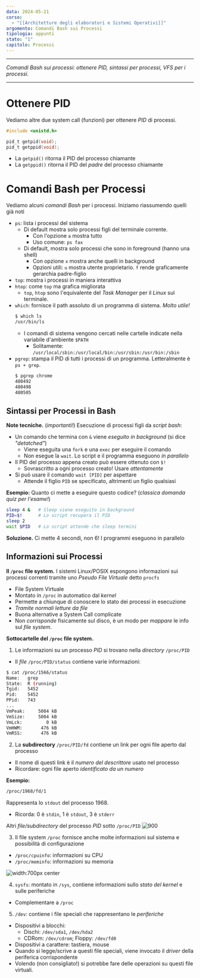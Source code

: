 ```yaml
---
data: 2024-05-21
corso:
  - "[[Architetture degli elaboratori e Sistemi Operativi]]"
argomento: Comandi Bash sui Processi
tipologia: appunti
stato: "1"
capitolo: Processi
---
```

- - -
*Comandi Bash sui processi: ottenere PID, sintassi per processi, VFS per i processi.*
- - -
# Ottenere PID
Vediamo altre due system call (funzioni) per ottenere *PID* di processi.

```c
#include <unistd.h>

pid_t getpid(void);
pid_t getppid(void);
```
- La `getpid()` ritorna il PID del processo chiamante
- La `getppid()` ritorna il PID del *padre* del processo chiamante

# Comandi Bash per Processi
Vediamo alcuni *comandi Bash* per i processi. Iniziamo riassumendo quelli già noti

- `ps`: lista i processi del sistema
  - Di default mostra solo processi figli del terminale corrente.
    - Con l'opzione `a` mostra tutto
    - Uso comune: `ps fax`
  - Di default, mostra solo processi che sono in foreground (hanno una shell)
	- Con opzione `x` mostra anche quelli in background
	- Opzioni utili: `u` mostra utente proprietario. `f` rende graficamente gerarchia padre-figlio
- `top`: mostra i processi in maniera interattiva
- `htop`: come `top` ma grafica migliorata
	- `top`, `htop` sono l'equivalente del *Task Manager* per il *Linux* sul terminale.
- `which`: fornisce il path assoluto di un programma di sistema. *Molto utile!*
  ```bash
  $ which ls
  /usr/bin/ls
  ```
	- I comandi di sistema vengono cercati nelle cartelle indicate nella variabile d'ambiente `$PATH`
		- Solitamente: `/usr/local/sbin:/usr/local/bin:/usr/sbin:/usr/bin:/sbin`
- `pgrep`: stampa il PID di tutti i processi di un programma. Letteralmente è `ps + grep`.
  ```bash
  $ pgrep chrome
  480492
  480498
  480505
  ```

## Sintassi per Processi in Bash
**Note tecniche.** (*importanti!*)
Esecuzione di processi figli da *script bash*:
- Un comando che termina con `&` viene *eseguito in background* (si dice *"detatched"*)
	- Viene eseguita una `fork` e una `exec` per eseguire il comando
	- Non esegue la `wait`. Lo script e il programma eseguono *in parallelo*
- Il PID del processo appena creato può essere ottenuto con `$!`
	- Sovrascritto a ogni processo creato! Usare *attentamente*
- Si può usare il comando `wait [PID]` per aspettare
	- Attende il figlio `PID` se specificato, altrimenti un figlio qualsiasi

**Esempio:** Quanto ci mette a eseguire questo codice? (*classica domanda quiz per l'esame!*)
```bash
sleep 4 &   # Sleep viene eseguito in background
PID=$!      # Lo script recupera il PID
sleep 2     
wait $PID   # Lo script attende che sleep termini
```

**Soluzione.** Ci mette $4$ secondi, non $6$! I programmi eseguono in parallelo

## Informazioni sui Processi
**Il `/proc` file system.**
I sistemi Linux/POSIX espongono informazioni sui processi correnti tramite uno *Pseudo File Virtuale* detto `procfs`
- File System Virtuale
- Montato in `/proc` in automatico dal *kernel*
- Permette a chiunque di conoscere lo stato dei processi in esecuzione
- *Tramite normali letture da file*
- Buona alternative a System Call complicate
- Non *corrisponde* fisicamente sul disco, è un modo per *mappare* le info sul *file system*.

**Sottocartelle del `/proc` file system.**
1.  Le informazioni su un processo $PID$ si trovano nella *directory* `/proc/PID`
- Il *file* `/proc/PID/status` contiene varie informazioni:
```bash
$ cat /proc/1566/status
Name:   grep
State:  R (running)
Tgid:   5452
Pid:    5452
PPid:   743
...
VmPeak:     5004 kB
VmSize:     5004 kB
VmLck:         0 kB
VmHWM:       476 kB
VmRSS:       476 kB
```

2. La **subdirectory** `/proc/PID/fd` contiene un link per ogni file aperto dal processo
- Il nome di questi link è il *numero del descrittore* usato nel processo
- Ricordare: ogni file aperto *identificato da un numero*

**Esempio:**
```bash
/proc/1968/fd/1
```
Rappresenta lo `stdout` del processo $1968$.
- Ricorda: $0$ è `stdin`, $1$ è `stdout`, $3$ è `stderr`


Altri *file/subdirectory* del processo $PID$ sotto `/proc/PID`
![900](images/procfs.png)

3. Il file system `/proc` fornisce anche molte informazioni sul sistema e possibilità di configurazione
- `/proc/cpuinfo`: informazioni su CPU
- `/proc/meminfo`: informazioni su memoria

![width:700px center](images/proc-dir.png)


4.  `sysfs`: montato in `/sys`, contiene informazioni sullo *stato del kernel* e sulle periferiche
-  Complementare a `/proc`
5. `/dev`: contiene i file speciali che rappresentano le *periferiche*
  - Dispositivi a blocchi:
    - Dischi: `/dev/sda1`, `/dev/hda2`
    - CDRom: `/dev/cdrom`; Floppy: `/dev/fd0`
  - Dispositivi a carattere: tastiera, mouse
  - Quando si legge/scrive a questi file speciali, viene invocato il *driver* della periferica corrispondente
  - Volendo (non consigliato!) si potrebbe fare delle operazioni su questi file virtuali.
